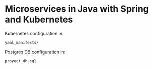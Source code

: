 # **Microservices in Java with Spring and Kubernetes**

Kubernetes configuration in:

```
yaml_manifests/
```

Postgres DB configuration in:

```
proyect_db.sql
```


